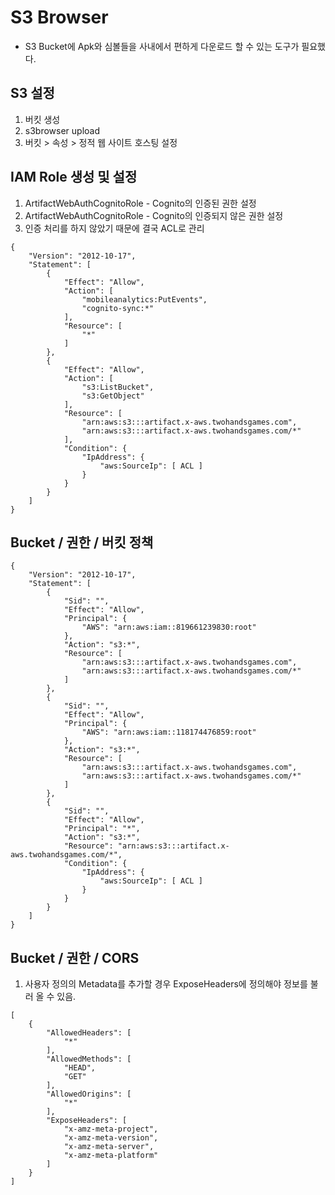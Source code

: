 # S3 Browser
- S3 Bucket에 Apk와 심볼들을 사내에서 편하게 다운로드 할 수 있는 도구가 필요했다.

## S3 설정
1. 버킷 생성
1. s3browser upload
1. 버킷 > 속성 > 정적 웹 사이트 호스팅 설정

## IAM Role 생성 및 설정
1. ArtifactWebAuthCognitoRole - Cognito의 인증된 권한 설정
1. ArtifactWebAuthCognitoRole - Cognito의 인증되지 않은 권한 설정
1. 인증 처리를 하지 않았기 때문에 결국 ACL로 관리
```
{
    "Version": "2012-10-17",
    "Statement": [
        {
            "Effect": "Allow",
            "Action": [
                "mobileanalytics:PutEvents",
                "cognito-sync:*"
            ],
            "Resource": [
                "*"
            ]
        },
        {
            "Effect": "Allow",
            "Action": [
                "s3:ListBucket",
                "s3:GetObject"
            ],
            "Resource": [
                "arn:aws:s3:::artifact.x-aws.twohandsgames.com",
                "arn:aws:s3:::artifact.x-aws.twohandsgames.com/*"
            ],
            "Condition": {
                "IpAddress": {
                    "aws:SourceIp": [ ACL ]
                }
            }
        }
    ]
}
```

## Bucket / 권한 / 버킷 정책
```
{
    "Version": "2012-10-17",
    "Statement": [
        {
            "Sid": "",
            "Effect": "Allow",
            "Principal": {
                "AWS": "arn:aws:iam::819661239830:root"
            },
            "Action": "s3:*",
            "Resource": [
                "arn:aws:s3:::artifact.x-aws.twohandsgames.com",
                "arn:aws:s3:::artifact.x-aws.twohandsgames.com/*"
            ]
        },
        {
            "Sid": "",
            "Effect": "Allow",
            "Principal": {
                "AWS": "arn:aws:iam::118174476859:root"
            },
            "Action": "s3:*",
            "Resource": [
                "arn:aws:s3:::artifact.x-aws.twohandsgames.com",
                "arn:aws:s3:::artifact.x-aws.twohandsgames.com/*"
            ]
        },
        {
            "Sid": "",
            "Effect": "Allow",
            "Principal": "*",
            "Action": "s3:*",
            "Resource": "arn:aws:s3:::artifact.x-aws.twohandsgames.com/*",
            "Condition": {
                "IpAddress": {
                    "aws:SourceIp": [ ACL ]
                }
            }
        }
    ]
}
```

## Bucket / 권한 / CORS
1. 사용자 정의의 Metadata를 추가할 경우 ExposeHeaders에 정의해야 정보를 불러 올 수 있음.
```
[
    {
        "AllowedHeaders": [
            "*"
        ],
        "AllowedMethods": [
            "HEAD",
            "GET"
        ],
        "AllowedOrigins": [
            "*"
        ],
        "ExposeHeaders": [
            "x-amz-meta-project",
            "x-amz-meta-version",
            "x-amz-meta-server",
            "x-amz-meta-platform"
        ]
    }
]
```